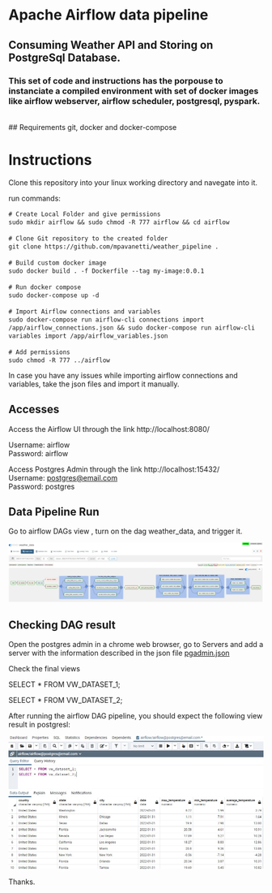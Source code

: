 # Apache Airflow data pipeline
## Consuming Weather API and Storing on PostgreSql Database.

### This set of code and instructions has the porpouse to instanciate a compiled environment with set of docker images like airflow webserver, airflow scheduler, postgresql, pyspark.
  
<br>  
## Requirements
git, docker and docker-compose  
<br>  

# Instructions
Clone this repository into your linux working directory and navegate into it.  
  
run commands:
```
# Create Local Folder and give permissions
sudo mkdir airflow && sudo chmod -R 777 airflow && cd airflow

# Clone Git repository to the created folder
git clone https://github.com/mpavanetti/weather_pipeline .

# Build custom docker image
sudo docker build . -f Dockerfile --tag my-image:0.0.1

# Run docker compose
sudo docker-compose up -d

# Import Airflow connections and variables
sudo docker-compose run airflow-cli connections import /app/airflow_connections.json && sudo docker-compose run airflow-cli variables import /app/airflow_variables.json

# Add permissions
sudo chmod -R 777 ../airflow
```

In case you have any issues while importing airflow connections and variables, take the json files and import it manually.

## Accesses
Access the Airflow UI through the link http://localhost:8080/  

Username: airflow  
Password: airflow
  
Access Postgres Admin through the link http://localhost:15432/  
Username: postgres@email.com  
Password: postgres


## Data Pipeline Run
Go to airflow DAGs view , turn on the dag weather_data, and trigger it.  

![weather_data](img/DAG.JPG)

## Checking DAG result

Open the postgres admin in a chrome web browser, go to Servers and add a server with the information described in the json file [pgadmin.json](pgadmin.json)
  
Check the final views  

SELECT * FROM VW_DATASET_1;  

SELECT * FROM VW_DATASET_2;  
  
After running the airflow DAG pipeline, you should expect the following view result in postgresl:  
  
![weather_data](img/views.JPG)

Thanks.
